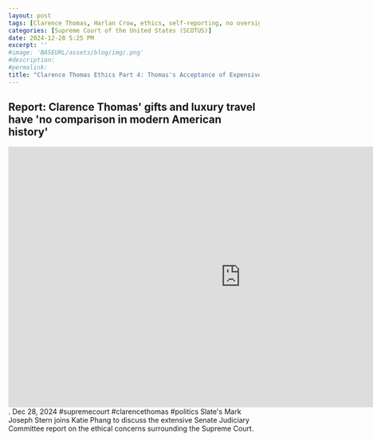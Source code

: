```yaml
---
layout: post
tags: [Clarence Thomas, Harlan Crow, ethics, self-reporting, no oversight, Donald Trump, politics]
categories: [Supreme Court of the United States (SCOTUS)]
date: 2024-12-28 5:25 PM
excerpt: ''
#image: 'BASEURL/assets/blog/img/.png'
#description:
#permalink:
title: "Clarence Thomas Ethics Part 4: Thomas's Acceptance of Expensive Gifts and Lavish Travel Is Unparalleled In Modern American History"
---
```



## Report: Clarence Thomas' gifts and luxury travel have 'no comparison in modern American history'

<iframe width="932" height="524" src="https://www.youtube.com/embed/0dYFFxBTbhg" title="Report: Clarence Thomas&#39; gifts and luxury travel have &#39;no comparison in modern American history&#39;" frameborder="0" allow="accelerometer; autoplay; clipboard-write; encrypted-media; gyroscope; picture-in-picture; web-share" referrerpolicy="strict-origin-when-cross-origin" allowfullscreen></iframe>.
Dec 28, 2024  #supremecourt #clarencethomas #politics
Slate's Mark Joseph Stern joins Katie Phang to discuss the extensive Senate Judiciary Committee report on the ethical concerns surrounding the Supreme Court.

